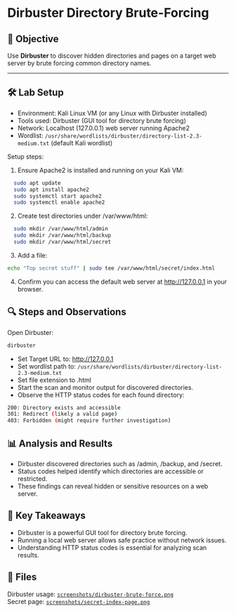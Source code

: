 # Dirbuster Directory Brute-Forcing

## 🎯 Objective  
Use **Dirbuster** to discover hidden directories and pages on a target web server by brute forcing common directory names.

---

## 🛠️ Lab Setup  
- Environment: Kali Linux VM (or any Linux with Dirbuster installed)  
- Tools used: Dirbuster (GUI tool for directory brute forcing)  
- Network: Localhost (127.0.0.1) web server running Apache2  
- Wordlist: `/usr/share/wordlists/dirbuster/directory-list-2.3-medium.txt` (default Kali wordlist)  

Setup steps:  
1. Ensure Apache2 is installed and running on your Kali VM:  
```bash
  sudo apt update
  sudo apt install apache2
  sudo systemctl start apache2
  sudo systemctl enable apache2
```
2. Create test directories under /var/www/html:

```bash
  sudo mkdir /var/www/html/admin
  sudo mkdir /var/www/html/backup
  sudo mkdir /var/www/html/secret
```
3. Add a file:

```bash
echo "Top secret stuff" | sudo tee /var/www/html/secret/index.html
```

4. Confirm you can access the default web server at http://127.0.0.1 in your browser.

## 🔍 Steps and Observations
Open Dirbuster:

```bash
dirbuster
```

- Set Target URL to: http://127.0.0.1
- Set wordlist path to:
`/usr/share/wordlists/dirbuster/directory-list-2.3-medium.txt`
- Set file extension to .html
- Start the scan and monitor output for discovered directories.
- Observe the HTTP status codes for each found directory:

```bash
200: Directory exists and accessible
301: Redirect (likely a valid page)
403: Forbidden (might require further investigation)
```

## 📊 Analysis and Results
- Dirbuster discovered directories such as /admin, /backup, and /secret.
- Status codes helped identify which directories are accessible or restricted.
- These findings can reveal hidden or sensitive resources on a web server.

## 📝 Key Takeaways
- Dirbuster is a powerful GUI tool for directory brute forcing.
- Running a local web server allows safe practice without network issues.
- Understanding HTTP status codes is essential for analyzing scan results.

## 📂 Files
Dirbuster usage: [`screenshots/dirbuster-brute-force.png`](screenshots/dirbuster-brute-force.png)  
Secret page: [`screenshots/secret-index-page.png`](screenshots/secret-index-page.png) 